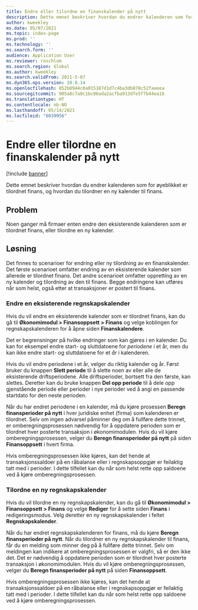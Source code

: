 ```yaml
---
title: Endre eller tilordne en finanskalender på nytt
description: Dette emnet beskriver hvordan du endrer kalenderen som for øyeblikket er tilordnet finans, og hvordan du tilordner en ny kalender til finans.
author: kweekley
ms.date: 05/07/2021
ms.topic: index-page
ms.prod: ''
ms.technology: ''
ms.search.form: ''
audience: Application User
ms.reviewer: roschlom
ms.search.region: Global
ms.author: kweekley
ms.search.validFrom: 2021-5-07
ms.dyn365.ops.version: 10.0.14
ms.openlocfilehash: 052b8944c0a015187d1d7c4ba3db878c52faeeea
ms.sourcegitcommit: 905a8c7a0c1bc06ada2acfba913dfe5f7b44ea16
ms.translationtype: HT
ms.contentlocale: nb-NO
ms.lasthandoff: 05/14/2021
ms.locfileid: "6039956"
---
```

# <a name="change-or-reassign-a-ledger-calendar"></a>Endre eller tilordne en finanskalender på nytt

[!include [banner](../includes/banner.md)]

Dette emnet beskriver hvordan du endrer kalenderen som for øyeblikket er tilordnet finans, og hvordan du tilordner en ny kalender til finans.

## <a name="issue"></a>Problem

Noen ganger må firmaer enten endre den eksisterende kalenderen som er tilordnet finans, eller tilordne en ny kalender.

## <a name="resolution"></a>Løsning

Det finnes to scenarioer for endring eller ny tilordning av en finanskalender. Det første scenarioet omfatter endring av en eksisterende kalender som allerede er tilordnet finans. Det andre scenarioet omfatter oppretting av en ny kalender og tilordning av den til finans. Begge endringene kan utføres når som helst, også etter at transaksjoner er postert til finans.

### <a name="change-an-existing-fiscal-calendar"></a>Endre en eksisterende regnskapskalender

Hvis du vil endre en eksisterende kalender som er tilordnet finans, kan du gå til **Økonomimodul \> Finansoppsett \> Finans** og velge koblingen for regnskapskalenderen for å åpne siden **Finanskalendere**.

Det er begrensninger på hvilke endringer som kan gjøres i en kalender. Du kan for eksempel endre start- og sluttdatoene for *periodene* i et år, men du kan ikke endre start- og sluttdatoene for et *år* i kalenderen.

Hvis du vil endre periodene i et år, velger du riktig kalender og år. Først bruker du knappen **Slett periode** til å slette noen av eller alle de eksisterende driftsperiodene. Alle driftsperioder, bortsett fra den første, kan slettes. Deretter kan du bruke knappen **Del opp periode** til å dele opp gjenstående periode eller perioder i nye perioder ved å angi en passende startdato for den neste perioden.

Når du har endret periodene i en kalender, må du kjøre prosessen **Beregn finansperioder på nytt** i hver juridiske enhet (firma) som kalenderen er tilordnet. Selv om ingen advarsel påminner deg om å fullføre dette trinnet, er omberegningsprosessen nødvendig for å oppdatere perioden som er tilordnet hver posterte transaksjon i økonomimodulen. Hvis du vil kjøre omberegningsprosessen, velger du **Beregn finansperioder på nytt** på siden **Finansoppsett** i hvert firma.

Hvis omberegningsprosessen ikke kjøres, kan det hende at transaksjonssaldoer på en råbalanse eller i regnskapsoppgjør er feilaktig tatt med i perioder. I dette tilfellet kan du når som helst rette opp saldoene ved å kjøre omberegningsprosessen.

### <a name="assign-a-new-fiscal-calendar"></a>Tilordne en ny regnskapskalender

Hvis du vil tilordne en ny regnskapskalender, kan du gå til **Økonomimodul \> Finansoppsett \> Finans** og velge **Rediger** for å sette siden **Finans** i redigeringsmodus. Velg deretter en ny regnskapskalender i feltet **Regnskapskalender**.

Når du har endret regnskapskalenderen for finans, må du kjøre **Beregn finansperioder på nytt**. Når du tilordner en ny regnskapskalender til finans, får du en melding som minner deg på å fullføre dette trinnet. Selv om meldingen kan indikere at omberegningsprosessen er valgfri, så er den ikke det. Det er nødvendig å oppdatere perioden som er tilordnet hver posterte transaksjon i økonomimodulen. Hvis du vil kjøre omberegningsprosessen, velger du **Beregn finansperioder på nytt** på siden **Finansoppsett**.

Hvis omberegningsprosessen ikke kjøres, kan det hende at transaksjonssaldoer på en råbalanse eller i regnskapsoppgjør er feilaktig tatt med i perioder. I dette tilfellet kan du når som helst rette opp saldoene ved å kjøre omberegningsprosessen.
